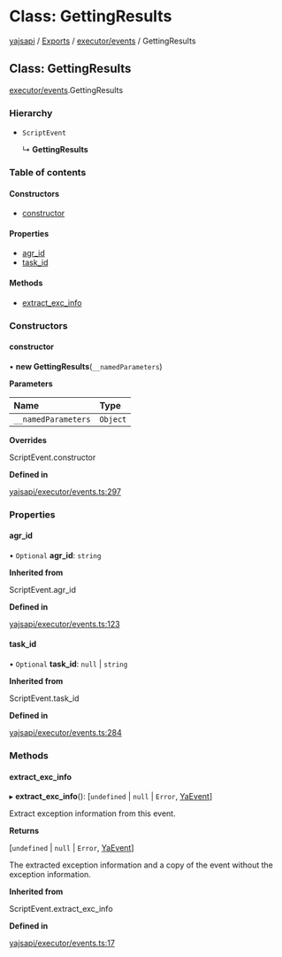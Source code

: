 # Class: GettingResults

[yajsapi](../yajsapi.md) / [Exports](../modules/) / [executor/events](../modules/executor_events.md) / GettingResults

## Class: GettingResults

[executor/events](../modules/executor_events.md).GettingResults

### Hierarchy

* `ScriptEvent`

  ↳ **GettingResults**

### Table of contents

#### Constructors

* [constructor](executor_events.gettingresults.md#constructor)

#### Properties

* [agr\_id](executor_events.gettingresults.md#agr_id)
* [task\_id](executor_events.gettingresults.md#task_id)

#### Methods

* [extract\_exc\_info](executor_events.gettingresults.md#extract_exc_info)

### Constructors

#### constructor

• **new GettingResults**\(`__namedParameters`\)

**Parameters**

| Name | Type |
| :--- | :--- |
| `__namedParameters` | `Object` |

**Overrides**

ScriptEvent.constructor

**Defined in**

[yajsapi/executor/events.ts:297](https://github.com/golemfactory/yajsapi/blob/8f42a91/yajsapi/executor/events.ts#L297)

### Properties

#### agr\_id

• `Optional` **agr\_id**: `string`

**Inherited from**

ScriptEvent.agr\_id

**Defined in**

[yajsapi/executor/events.ts:123](https://github.com/golemfactory/yajsapi/blob/8f42a91/yajsapi/executor/events.ts#L123)

#### task\_id

• `Optional` **task\_id**: `null` \| `string`

**Inherited from**

ScriptEvent.task\_id

**Defined in**

[yajsapi/executor/events.ts:284](https://github.com/golemfactory/yajsapi/blob/8f42a91/yajsapi/executor/events.ts#L284)

### Methods

#### extract\_exc\_info

▸ **extract\_exc\_info**\(\): \[`undefined` \| `null` \| `Error`, [YaEvent](executor_events.yaevent.md)\]

Extract exception information from this event.

**Returns**

\[`undefined` \| `null` \| `Error`, [YaEvent](executor_events.yaevent.md)\]

The extracted exception information and a copy of the event without the exception information.

**Inherited from**

ScriptEvent.extract\_exc\_info

**Defined in**

[yajsapi/executor/events.ts:17](https://github.com/golemfactory/yajsapi/blob/8f42a91/yajsapi/executor/events.ts#L17)

